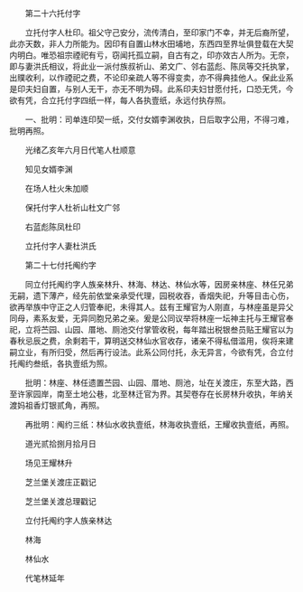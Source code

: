 <!-- { "loadSidebar": true } -->
　　第二十六托付字

　　立托付字人杜印。祖父守己安分，流传清白，至印家门不幸，并无后裔所望，此亦天数，非人力所能为。因印有自置山林水田埔地，东西四至界址俱登载在大契内明白。唯恐祖宗禋祀有亏，窃闻托孤立嗣，自古有之，印亦效古人所为。无奈，即与妻洪氏相议，将此业一派付族叔祈山、弟文广、邻右蓝彪、陈凤等交托执掌，出贌收利，以作禋祀之费，不论印亲疏人等不得变卖，亦不得典挂他人。保此业系是印夫妇自置，与别人无干，亦无不明为碍。此系印夫妇甘愿付托，口恐无凭，今欲有凭，合立托付字四纸一样，每人各执壹纸，永远付执存照。

　　一、批明：司单连印契一纸，交付女婿李渊收执，日后取字公用，不得刁难，批明再照。

　　光绪乙亥年六月日代笔人杜顺意

　　知见女婿李渊

　　在场人杜火朱加顺

　　保托付字人杜祈山杜文广邻

　　右蓝彪陈凤杜印

　　立托付字人妻杜洪氏

　　第二十七付托阄约字

　　同立付托阄约字人族亲林升、林海、林达、林仙水等，因房亲林座、林任兄弟无嗣，遗下薄产，经先前依堂亲承受代理，园税收吞，香烟失祀，升等目击心伤，欲再举族中守正之人归管奉祀，未得其人。兹有王耀官为人刚直，与林座虽是异父同母，素系友爱，无异同胞兄弟之亲。爰是公同议举将林座一坛神主托与王耀官奉祀，立将苎园、山园、厝地、厕池交付掌管收税，每年踏出税银叁员贴王耀官以为春秋忌辰之费，余剩若干，算明送交林仙水官收存，诸亲不得私借滥用，俟将来建嗣立业，有所归受，然后再行设法。此系公同付托，永无异言，今欲有凭，合立付托阄约叁纸，各执壹纸为照。

　　批明：林座、林任遗置苎园、山园、厝地、厕池，址在关渡庄，东至大路，西至许家园岸，南至土地公巷，北至林迁官为界。其契卷存在长房林升收执，年纳关渡妈祖香灯银贰角，再照。

　　再批明：阄约三纸：林仙水收执壹纸，林海收执壹纸，王耀收执壹纸，再照。

　　道光贰拾捌月拾月日

　　场见王耀林升

　　芝兰堡关渡庄正戳记

　　芝兰堡关渡总理戳记

　　立付托阄约字人族亲林达

　　林海

　　林仙水

　　代笔林延年  
　
